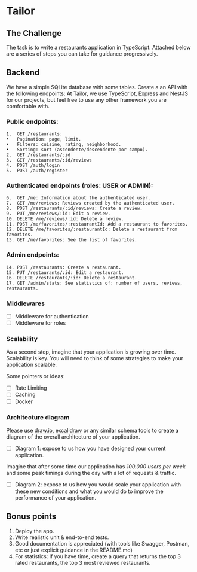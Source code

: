 # Tailor

## The Challenge

The task is to write a restaurants application in TypeScript. 
Attached below are a series of steps you can take for guidance progressively.

## Backend

We have a simple SQLite database with some tables.
Create a an API with the following endpoints:
At Tailor, we use TypeScript, Express and NestJS for our projects, but feel free to use any other framework you are comfortable with.

### Public endpoints:
	1.	GET /restaurants:
	•	Pagination: page, limit.
	•	Filters: cuisine, rating, neighborhood.
	•	Sorting: sort (ascendente/descendente por campo).
	2.	GET /restaurants/:id
	3.	GET /restaurants/:id/reviews
	4.	POST /auth/login
	5.	POST /auth/register

### Authenticated endpoints (roles: USER or ADMIN):
	6.	GET /me: Information about the authenticated user.
	7.	GET /me/reviews: Reviews created by the authenticated user.
	8.	POST /restaurants/:id/reviews: Create a review.
	9.	PUT /me/reviews/:id: Edit a review.
	10.	DELETE /me/reviews/:id: Delete a review.
	11.	POST /me/favorites/:restaurantId: Add a restaurant to favorites.
	12.	DELETE /me/favorites/:restaurantId: Delete a restaurant from favorites.
	13.	GET /me/favorites: See the list of favorites.

### Admin endpoints:
	14.	POST /restaurants: Create a restaurant.
	15.	PUT /restaurants/:id: Edit a restaurant.
	16.	DELETE /restaurants/:id: Delete a restaurant.
	17.	GET /admin/stats: See statistics of: number of users, reviews, restaurants.

### Middlewares    

- [ ] Middleware for authentication
- [ ] Middleware for roles

### Scalability

As a second step, imagine that your application is growing over time. Scalability is key.
You will need to think of some strategies to make your application scalable. 

Some pointers or ideas:

- [ ] Rate Limiting
- [ ] Caching
- [ ] Docker

### Architecture diagram

Please use [draw.io](https://draw.io), [excalidraw](https://excalidraw.com) or any similar schema tools to create a diagram of the overall architecture of your application.

- [ ] Diagram 1: expose to us how you have designed your current application.

Imagine that after some time our application has *100.000 users per week* and some peak timings during the day with a lot of requests & traffic. 

- [ ] Diagram 2: expose to us how you would scale your application with these new conditions and what you would do to improve the performance of your application.

## Bonus points

1. Deploy the app.
2. Write realistic unit & end-to-end tests.
3. Good documentation is appreciated (with tools like Swagger, Postman, etc or just explicit guidance in the README.md)
4. For statistics: if you have time, create a query that returns the top 3 rated restaurants, the top 3 most reviewed restaurants.
